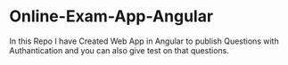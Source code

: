 # Online-Exam-App-Angular
In this Repo I have Created Web App in Angular to publish Questions with Authantication and you can also give test on that questions.
